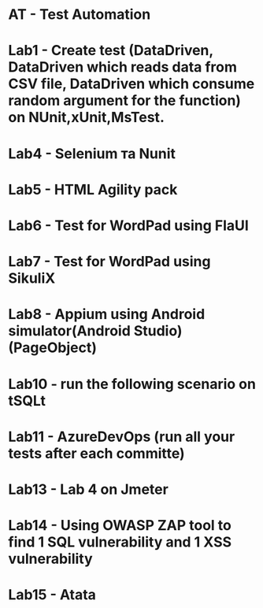 # AT - Test Automation 
# Lab1 - Create test (DataDriven, DataDriven which reads data from CSV file, DataDriven which consume random argument for the function) on NUnit,xUnit,MsTest.
# Lab4 - Selenium та Nunit
# Lab5 - HTML Agility pack
# Lab6 - Test for WordPad using FlaUI 
# Lab7 - Test for WordPad using  SikuliX
# Lab8 - Appium using Android simulator(Android Studio)(PageObject)
# Lab10 - run the following  scenario  on tSQLt
# Lab11 - AzureDevOps (run all your tests after each committe)
# Lab13 - Lab 4  on  Jmeter  
# Lab14 - Using OWASP ZAP tool to find 1 SQL vulnerability and 1 XSS vulnerability
# Lab15 - Atata
